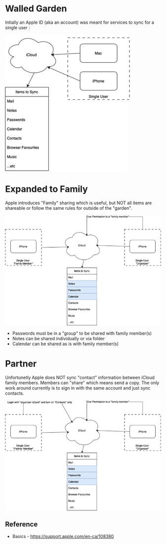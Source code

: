 # Walled Garden
Intially an Apple ID (aka an account) was meant for services to sync for a single user :
<br/>

![Alt text here](apple-simple.jpg)

# Expanded to Family
Apple introduces "Family" sharing which is useful, but NOT all items are shareable or follow the same rules for outside of the "garden".

![Alt Text here](apple-family-member.jpg)

* Passwords must be in a "group" to be shared with family member(s)
* Notes can be shared individually or via folder
* Calendar can be shared as is with family member(s)

# Partner
Unfortunetly Apple does NOT sync "contact" information between iCloud family members.  Members can "share" which means send a copy.  The only work around
currently is to sign in with the same account and just sync contacts.

![Alt Text here](apple-partner.jpg)

## Reference
* Basics - https://support.apple.com/en-ca/108380
